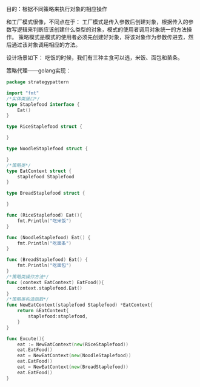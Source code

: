 目的：根据不同策略来执行对象的相应操作

和工厂模式很像，不同点在于：
工厂模式是传入参数后创建对象，根据传入的参数写逻辑来判断应该创建什么类型的对象，模式的使用者调用对象统一的方法操作。
策略模式是模式的使用者必须先创建好对象，将该对象作为参数传进去，然后通过该对象调用相应的方法。

设计场景如下：
吃饭的时候，我们有三种主食可以选，米饭、面包和苗条。

策略代理——golang实现：
```go
package strategypattern

import "fmt"
/*实体类接口*/
type Staplefood interface {
	Eat()
}

type RiceStaplefood struct {

}

type NoodleStaplefood struct {

}
/*策略类*/
type EatContext struct {
	staplefood Staplefood
}

type BreadStaplefood struct {

}

func (RiceStaplefood) Eat(){
	fmt.Println("吃米饭")
}

func (NoodleStaplefood) Eat() {
	fmt.Println("吃面条")
}

func (BreadStaplefood) Eat() {
	fmt.Println("吃面包")
}
/*策略类操作方法*/
func (context EatContext) EatFood(){
	context.staplefood.Eat()
}
/*策略类构造函数*/
func NewEatContext(staplefood Staplefood) *EatContext{
	return &EatContext{
		staplefood:staplefood,
	}
}

func Excute(){
	eat := NewEatContext(new(RiceStaplefood))
	eat.EatFood()
	eat = NewEatContext(new(NoodleStaplefood))
	eat.EatFood()
	eat = NewEatContext(new(BreadStaplefood))
	eat.EatFood()
}
```
